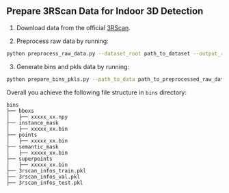 ## Prepare 3RScan Data for Indoor 3D Detection

1. Download data from the official [3RScan](https://waldjohannau.github.io/RIO/).

2. Preprocess raw data by running:

```bash
python preprocess_raw_data.py --dataset_root path_to_dataset --output_root path_to_save_preprocessed_raw_data
```

3. Generate bins and pkls data by running:

```bash
python prepare_bins_pkls.py --path_to_data path_to_preprocessed_raw_data --path_to_save_bins path_to_save_bins
```

Overall you achieve the following file structure in `bins` directory:
```
bins
├── bboxs
│   ├── xxxxx_xx.npy
├── instance_mask
│   ├── xxxxx_xx.bin
├── points
│   ├── xxxxx_xx.bin
├── semantic_mask
│   ├── xxxxx_xx.bin
├── superpoints
│   ├── xxxxx_xx.bin
├── 3rscan_infos_train.pkl
├── 3rscan_infos_val.pkl
├── 3rscan_infos_test.pkl
```
